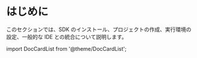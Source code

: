 # はじめに

このセクションでは、SDK のインストール、プロジェクトの作成、実行環境の設定、一般的な IDE との統合について説明します。

import DocCardList from '@theme/DocCardList';

<DocCardList />

<!--
# Getting started

This section covers a set of topics that will help you install the SDK, create a project, configure the execution environment and integrate with popular IDEs.

import DocCardList from '@theme/DocCardList';

<DocCardList />

-->